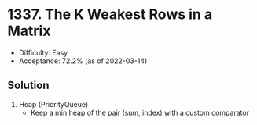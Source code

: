 # 1337. The K Weakest Rows in a Matrix
- Difficulty: Easy
- Acceptance: 72.2% (as of 2022-03-14)

## Solution

1. Heap (PriorityQueue)
   * Keep a min heap of the pair (sum, index) with a custom comparator